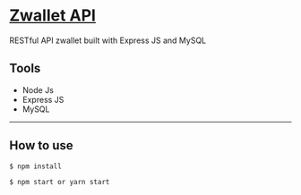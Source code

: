# <a href="https://z-wallet-rizky.netlify.app" align="center">Zwallet API</a>

RESTful API zwallet built with Express JS and MySQL

## Tools
- Node Js
- Express JS
- MySQL
______________________________________________________________________________________
## How to use
```
$ npm install
```
```
$ npm start or yarn start
```
